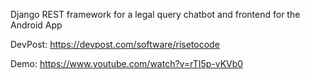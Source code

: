 
Django REST framework for a legal query chatbot and frontend for the Android App






DevPost: https://devpost.com/software/risetocode

Demo: https://www.youtube.com/watch?v=rTI5p-vKVb0
